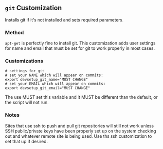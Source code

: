 ## `git` Customization
Installs git if it's not installed and sets required parameters.

### Method
`apt-get` is perfectly fine to install git.  This customization adds user settings for
name and email that must be set for git to work properly in most cases.

### Customizations
````
# settings for git
# set your NAME which will appear on commits:
export devsetup_git_name="MUST CHANGE"
# set your EMAIL which will appear on commits:
export devsetup_git_email="MUST CHANGE"
````
The use MUST set this variable and it MUST be different than the default, or the script will not run.

### Notes
Sites that use ssh to push and pull git repositories will still not work unless SSH public/private keys
have been properly set up on the system checking out and whatever remote site is being used.  Use ths
ssh customization to set that up if desired.
